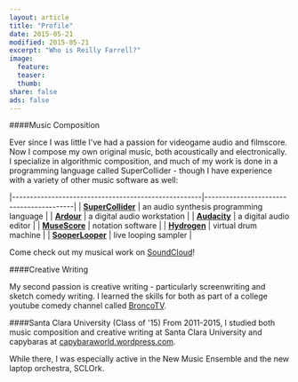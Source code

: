 ```yaml
---
layout: article
title: "Profile"
date: 2015-05-21
modified: 2015-05-21
excerpt: "Who is Reilly Farrell?"
image:
  feature: 
  teaser: 
  thumb:
share: false
ads: false
---
```


####Music Composition

Ever since I was little I've had a passion for videogame audio and filmscore.  Now I compose my own original music, both acoustically and electronically.  I specialize in algorithmic composition, and much of my work is done in a programming language called SuperCollider - though I have experience with a variety of other music software as well:

|-----------------------------------------------------|-----------------------------------------|
| [**SuperCollider**](http://supercollider.github.io) | an audio synthesis programming language |
| [**Ardour**](http://ardour.org)                     | a digital audio workstation             |
| [**Audacity**](http://web.audacityteam.org/about/)  | a digital audio editor                  |
| [**MuseScore**](https://musescore.org)              | notation software                       |
| [**Hydrogen**](http://www.hydrogen-music.org/hcms/) | virtual drum machine                    |
| [**SooperLooper**](http://essej.net/sooperlooper/)  | live looping sampler                    |

Come check out my musical work on [SoundCloud](https://soundcloud.com/capybarrage-reilly)!


####Creative Writing

My second passion is creative writing - particularly screenwriting and sketch comedy writing.  I learned the skills for both as part of a college youtube comedy channel called [BroncoTV](https://www.youtube.com/user/broncotv/featured).

####Santa Clara University (Class of '15)
From 2011-2015, I studied both music composition and creative writing at Santa Clara University and capybaras at [capybaraworld.wordpress.com](https://capybaraworld.wordpress.com/about/).

While there, I was especially active in the New Music Ensemble and the new laptop orchestra, SCLOrk.  
